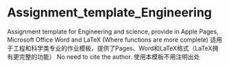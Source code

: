 # Assignment_template_Engineering
Assignment template for Engineering and science, provide in Apple Pages, Microsoft Office Word and LaTeX (Where functions are more complete)
适用于工程和科学类专业的作业模板，提供了Pages、Word和LaTeX格式（LaTeX拥有更完整的功能）
No need to cite the author.
使用本模板不用注明出处
